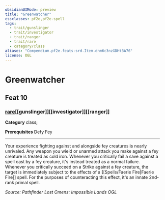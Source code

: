 ```yaml
---
obsidianUIMode: preview
title: "Greenwatcher"
cssclasses: pf2e,pf2e-spell
tags:
  - trait/gunslinger
  - trait/investigator
  - trait/ranger
  - trait/rare
  - category/class
aliases: "Compendium.pf2e.feats-srd.Item.dnm6c3nzGDHt3A76"
license: OGL
---
```

# Greenwatcher
## Feat 10
### [rare](rare "Rare Rarity Trait")[[gunslinger]][[investigator]][[ranger]]

**Category** class; 



**Prerequisites** Defy Fey
* * *
Your experience fighting against and alongside fey creatures is nearly unrivaled. Any weapon you wield or unarmed attack you make against a fey creature is treated as cold iron. Whenever you critically fail a save against a spell cast by a fey creature, it's instead treated as a normal failure. Whenever you critically succeed on a Strike against a fey creature, the target is immediately subject to the effects of a [[Spells/Faerie Fire|Faerie Fire]] spell. For the purposes of counteracting this effect, it's an innate 2nd-rank primal spell.

*Source: Pathfinder Lost Omens: Impossible Lands*
*OGL*
